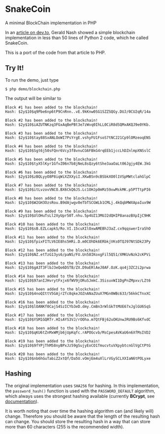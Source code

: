 # SnakeCoin

A minimal BlockChain implementation in PHP

In an [article on dev.to](https://dev.to/aunyks/lets-build-the-tiniest-blockchain), Gerald Nash showed a simple blockchain implementation in less than 50 lines of Python 2 code, which he called SnakeCoin.

This is a port of the code from that article to PHP.

## Try It!

To run the demo, just type

    $ php demo/blockchain.php

The output will be similar to

    Block #1 has been added to the blockchain!
    Hash: $2y$10$q9Pbe6np6tP9CnRnn..vE.9kKnw0SG1SZZSQGy.DUJ/0CU2qR/14a
    
    Block #2 has been added to the blockchain!
    Hash: $2y$10$iAZUTNKzq3FGxAqBePBt3e7zWvq0IhLL0CiR8dSQMxAKQJ9e0YKb.
    
    Block #3 has been added to the blockchain!
    Hash: $2y$10$tay88SxANLOoWI7PsYrgE.vshyFU1FsoS7tNC221Cp9lOMzeoqENS
    
    Block #4 has been added to the blockchain!
    Hash: $2y$10$Sgt6j50sFQnr6Vcy3f8vnuCG6FBkG4rqEEb1jccLhDZnlmpXNSslC
    
    Block #5 has been added to the blockchain!
    Hash: $2y$10$tyX5lKyr1GfvZ06n7b8jNeL8sQzy6tShe3aaOaLt06Jgjy4EW.3kG
    
    Block #6 has been added to the blockchain!
    Hash: $2y$10$zBQLyyO8P8iqWiXZXXyiI.XKwBSn9cBSbkXO0l1VSpMWtclahGlpC
    
    Block #7 has been added to the blockchain!
    Hash: $2y$10$itLvzovVNCO.BX6CkQ6JS.Lc1OHJp0mMz59xwMskMK.p5PTTtpPI6
    
    Block #8 has been added to the blockchain!
    Hash: $2y$10$W2GH3OzsRou.B9dAjwgv0eTbTSCGWLb1CMLj.4kQqbMWXApaIux9W
    
    Block #9 has been added to the blockchain!
    Hash: $2y$10$UlOHuTsLl2XyUpr50T.nhu.5p4UZ13MUJ2dQHIP8anazBXpIjC9HK
    
    Block #10 has been added to the blockchain!
    Hash: $2y$10$sB.EZLcapkS/Ro.VI.15cuXIlOxwAMEBhJ3aZ.cx9qqswerIraShO
    
    Block #11 has been added to the blockchain!
    Hash: $2y$10$fpixFITLV6IE8hs5HRi.D.m0COhDk6ERbkjVKs0TQJ97NtSDk23Py
    
    Block #12 has been added to the blockchain!
    Hash: $2y$10$NZ.etTzG13ys6/paNS/FU.Un58IKoxgFil5Q51/XMKUvNzk2cKPVi
    
    Block #13 has been added to the blockchain!
    Hash: $2y$10$gA3T3FlbJ3eQo6DSTB/ZX.D9aERlAeJ0AF.OzK.qo4j3ZC2i2prwa
    
    Block #14 has been added to the blockchain!
    Hash: $2y$10$97anIJHvrytFxjx6fWV9jORuSJmkC.3SisuvWI1DgPnZMpxv/LZt6
    
    Block #15 has been added to the blockchain!
    Hash: $2y$10$4noQIttV5GAjrZfc8qkeJOZnANaZUuX7MGn0WBc633/56kkCTnxXC
    
    Block #16 has been added to the blockchain!
    Hash: $2y$10$lOANKf0CajS4SzICYb3eD.dmy.CmBn3rWlGkTtMUE67xJglGU6SqS
    
    Block #17 has been added to the blockchain!
    Hash: $2y$10$YSM1GQRTr.HIsAYS3VJ/rOOha.m7QtFBj62uOKUnwJRU9Bs6KfvdC
    
    Block #18 has been added to the blockchain!
    Hash: $2y$10$qKU6tZnMxWMjb6jUpKqfc.rAPOGcvb/MsCpesAVKaU6n6XfMsIVD2
    
    Block #19 has been added to the blockchain!
    Hash: $2y$10$9fYPjThM58nyBPxJz59gSujyEoCO1TmucvtuVXpybtcnGlVgCtPtG
    
    Block #20 has been added to the blockchain!
    Hash: $2y$10$nb6hGuTabiZ2xtQf/Da5U.vOmjEm4uXlLrVGySCLXXIaN6tPOLyxe

## Hashing

The original implementation uses `SHA256` for hashing.
In this implementation, the `password_hash()` function is used
with the `PASSWORD_DEFAULT` algorithm, which always uses the strongest hashing available (currently **BCrypt**, see [documentation](http://www.php.net/manual/en/password.constants.php)).

It is worth noting that over time the hashing algorithm can (and likely will) change. Therefore you should be aware that the length of the resulting hash can change. You should store the resulting hash in a way that can store more than 60 characters (255 is the recommended width).
